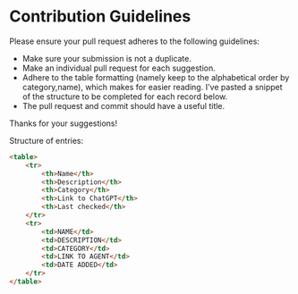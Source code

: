 # Contribution Guidelines

Please ensure your pull request adheres to the following guidelines:

- Make sure your submission is not a duplicate.
- Make an individual pull request for each suggestion.
- Adhere to the table formatting (namely keep to the alphabetical order by category,name), which makes for easier reading. I've pasted a snippet of the structure to be completed for each record below.
- The pull request and commit should have a useful title.

Thanks for your suggestions!

Structure of entries:

```html
<table>
    <tr>
        <th>Name</th>
        <th>Description</th>
        <th>Category</th>
        <th>Link to ChatGPT</th>
        <th>Last checked</th>
    </tr>
    <tr>
        <td>NAME</td>
        <td>DESCRIPTION</td>
        <td>CATEGORY</td>
        <td>LINK TO AGENT</td>
        <td>DATE ADDED</td>
    </tr>
</table>
```
